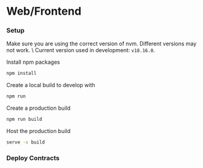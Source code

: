 # Web/Frontend

### Setup

Make sure you are using the correct version of nvm. Different versions may not work. \\
Current version used in development: `v18.16.0`.

Install npm packages

```cmd
npm install
```

Create a local build to develop with

```cmd
npm run
```

Create a production build

```cmd
npm run build
```

Host the production build

```cmd
serve -s build
```

### Deploy Contracts
